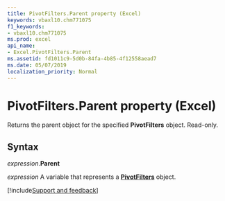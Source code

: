 ```yaml
---
title: PivotFilters.Parent property (Excel)
keywords: vbaxl10.chm771075
f1_keywords:
- vbaxl10.chm771075
ms.prod: excel
api_name:
- Excel.PivotFilters.Parent
ms.assetid: fd1011c9-5d0b-84fa-4b85-4f12558aead7
ms.date: 05/07/2019
localization_priority: Normal
---
```



# PivotFilters.Parent property (Excel)

Returns the parent object for the specified **PivotFilters** object. Read-only.


## Syntax

_expression_.**Parent**

_expression_ A variable that represents a **[PivotFilters](Excel.PivotFilters.md)** object.




[!include[Support and feedback](~/includes/feedback-boilerplate.md)]